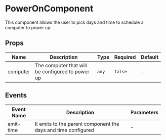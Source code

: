 # PowerOnComponent

This component allows the user to pick days and time to schedule a computer to power up

## Props

<!-- @vuese:PowerOnComponent:props:start -->
|Name|Description|Type|Required|Default|
|---|---|---|---|---|
|computer|The computer that will be configured to power up|`any`|`false`|-|

<!-- @vuese:PowerOnComponent:props:end -->


## Events

<!-- @vuese:PowerOnComponent:events:start -->
|Event Name|Description|Parameters|
|---|---|---|
|emit-time|It emits to the parent component the days and time configured|-|

<!-- @vuese:PowerOnComponent:events:end -->


